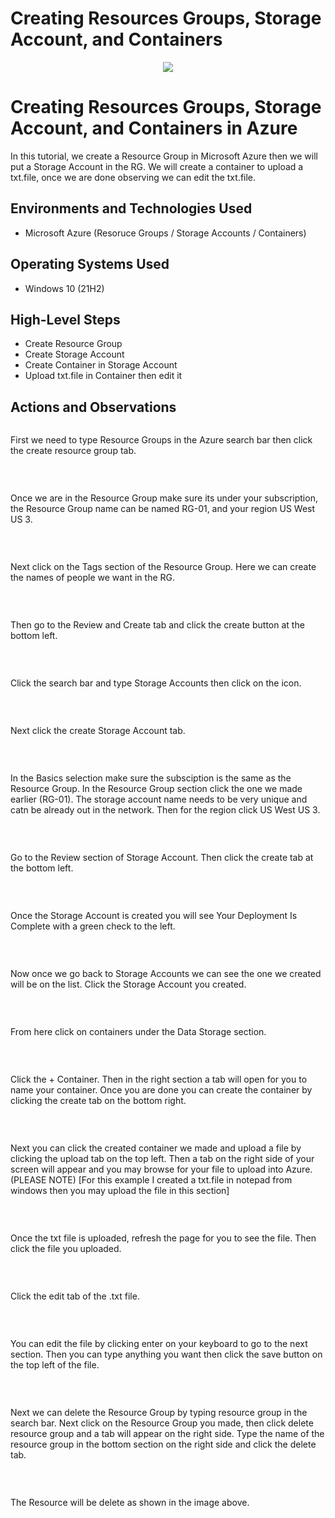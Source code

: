 # Creating Resources Groups, Storage Account, and Containers
<p align="center">
<img src="https://i.imgur.com/x2CENYJ.png"/>
</p>

<h1>Creating Resources Groups, Storage Account, and Containers in Azure</h1>
In this tutorial, we create a Resource Group in Microsoft Azure then we will put a Storage Account in the RG. We will create a container to upload a txt.file, once we are done observing we can edit the txt.file. <br />




<h2>Environments and Technologies Used</h2>

- Microsoft Azure (Resoruce Groups / Storage Accounts / Containers)


<h2>Operating Systems Used </h2>

- Windows 10 (21H2)

<h2>High-Level Steps</h2>

- Create Resource Group
- Create Storage Account
- Create Container in Storage Account
- Upload txt.file in Container then edit it

<h2>Actions and Observations</h2>

<p>
<img src=""/>
</p>
<p>
First we need to type Resource Groups in the Azure search bar then click the create resource group tab.
</p>
<br />

<p>
<img src=""/>
</p>
<p>
Once we are in the Resource Group make sure its under your subscription, the Resource Group name can be named RG-01, and your region US West US 3.
</p>
<br />

<p>
<img src=""/>
</p>
<p>
Next click on the Tags section of the Resource Group. Here we can create the names of people we want in the RG. 
</p>
<br />

<p>
<img src=""/>
</p>
<p>
Then go to the Review and Create tab and click the create button at the bottom left.
</p>
<br />

<p>
<img src=""/>
</p>
<p>
Click the search bar and type Storage Accounts then click on the icon.
</p>
<br />

<p>
<img src=""/>
</p>
<p>
Next click the create Storage Account tab.
</p>
<br />

<p>
<img src=""/>
</p>
<p>
In the Basics selection make sure the subsciption is the same as the Resource Group. In the Resource Group section click the one we made earlier (RG-01). The storage account name needs to be very unique and catn be already out in the network. Then for the region click US West US 3.
</p>
<br />

<p>
<img src=""/>
</p>
<p>
Go to the Review section of Storage Account. Then click the create tab at the bottom left.
</p>
<br />

<p>
<img src=""/>
</p>
<p>
Once the Storage Account is created you will see Your Deployment Is Complete with a green check to the left.
</p>
<br />

<p>
<img src=""/>
</p>
<p>
Now once we go back to Storage Accounts we can see the one we created will be on the list. Click the Storage Account you created.
</p>
<br />

<p>
<img src=""/>
</p>
<p>
From here click on containers under the Data Storage section.
</p>
<br />

<p>
<img src=""/>
</p>
<p>
Click the + Container. Then in the right section a tab will open for you to name your container. Once you are done you can create the container by clicking the create tab on the bottom right. 
</p>
<br />

<p>
<img src=""/>
</p>
<p>
Next you can click the created container we made and upload a file by clicking the upload tab on the top left. Then a tab on the right side of your screen will appear and you may browse for your file to upload into Azure. (PLEASE NOTE) [For this example I created a txt.file in notepad from windows then you may upload the file in this section] 
</p>
<br />

<p>
<img src=""/>
</p>
<p>
Once the txt file is uploaded, refresh the page for you to see the file. Then click the file you uploaded.
</p>
<br />

<p>
<img src=""/>
</p>
<p>
Click the edit tab of the .txt file.
</p>
<br />

<p>
<img src=""/>
</p>
<p>
You can edit the file by clicking enter on your keyboard to go to the next section. Then you can type anything you want then click the save button on the top left of the file.
</p>
<br />

<p>
<img src=""/>
</p>
<p>
Next we can delete the Resource Group by typing resource group in the search bar. Next click on the Resource Group you made, then click delete resource group and a tab will appear on the right side. Type the name of the resource group in the bottom section on the right side and click the delete tab.
</p>
<br />


<p>
<img src=""/>
</p>
<p>
The Resource will be delete as shown in the image above.
</p>
<br />
